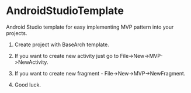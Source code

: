 # AndroidStudioTemplate
Android Studio template for easy implementing MVP pattern into your projects.

1. Create project with BaseArch template.

2. If you want to create new activity just go to File->New->MVP->NewActivity.

3. If you want to create new fragment - File->New->MVP->NewFragment.

4. Good luck.
